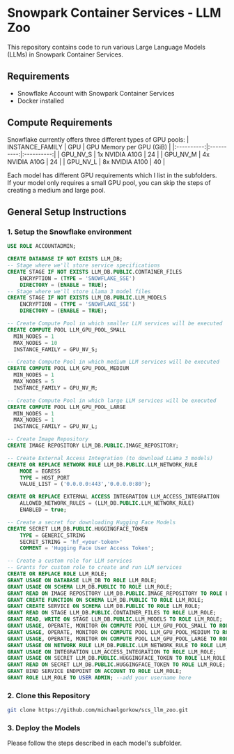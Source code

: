 # Snowpark Container Services - LLM Zoo
This repository contains code to run various Large Language Models (LLMs) in Snowpark Container Services.  

## Requirements
* Snowflake Account with Snowpark Container Services
* Docker installed

## Compute Requirements
Snowflake currently offers three different types of GPU pools:
| INSTANCE_FAMILY | GPU | GPU Memory per GPU (GiB) |
|:----------:|:----------:|:----------:|
| GPU_NV_S    | 1x NVIDIA A10G   | 24   |
| GPU_NV_M    | 4x NVIDIA A10G   | 24   |
| GPU_NV_L    | 8x NVIDIA A100   | 40   |

Each model has different GPU requirements which I list in the subfolders.  
If your model only requires a small GPU pool, you can skip the steps of creating a medium and large pool.

## General Setup Instructions
### 1. Setup the Snowflake environment
```sql
USE ROLE ACCOUNTADMIN;

CREATE DATABASE IF NOT EXISTS LLM_DB;
-- Stage where we'll store service specifications
CREATE STAGE IF NOT EXISTS LLM_DB.PUBLIC.CONTAINER_FILES
    ENCRYPTION = (TYPE = 'SNOWFLAKE_SSE') 
    DIRECTORY = (ENABLE = TRUE);
-- Stage where we'll store Llama 3 model files
CREATE STAGE IF NOT EXISTS LLM_DB.PUBLIC.LLM_MODELS 
    ENCRYPTION = (TYPE = 'SNOWFLAKE_SSE') 
    DIRECTORY = (ENABLE = TRUE);

-- Create Compute Pool in which smaller LLM services will be executed
CREATE COMPUTE POOL LLM_GPU_POOL_SMALL
  MIN_NODES = 1
  MAX_NODES = 10
  INSTANCE_FAMILY = GPU_NV_S;

-- Create Compute Pool in which medium LLM services will be executed
CREATE COMPUTE POOL LLM_GPU_POOL_MEDIUM
  MIN_NODES = 1
  MAX_NODES = 5
  INSTANCE_FAMILY = GPU_NV_M;

-- Create Compute Pool in which large LLM services will be executed
CREATE COMPUTE POOL LLM_GPU_POOL_LARGE
  MIN_NODES = 1
  MAX_NODES = 1
  INSTANCE_FAMILY = GPU_NV_L;

-- Create Image Repository
CREATE IMAGE REPOSITORY LLM_DB.PUBLIC.IMAGE_REPOSITORY;

-- Create External Access Integration (to download LLama 3 models)
CREATE OR REPLACE NETWORK RULE LLM_DB.PUBLIC.LLM_NETWORK_RULE
    MODE = EGRESS
    TYPE = HOST_PORT
    VALUE_LIST = ('0.0.0.0:443','0.0.0.0:80');

CREATE OR REPLACE EXTERNAL ACCESS INTEGRATION LLM_ACCESS_INTEGRATION
    ALLOWED_NETWORK_RULES = (LLM_DB.PUBLIC.LLM_NETWORK_RULE)
    ENABLED = true;

-- Create a secret for downloading Hugging Face Models
CREATE SECRET LLM_DB.PUBLIC.HUGGINGFACE_TOKEN
    TYPE = GENERIC_STRING
    SECRET_STRING = 'hf_<your-token>'
    COMMENT = 'Hugging Face User Access Token';

-- Create a custom role for LLM services
-- Grants for custom role to create and run LLM services
CREATE OR REPLACE ROLE LLM_ROLE;
GRANT USAGE ON DATABASE LLM_DB TO ROLE LLM_ROLE;
GRANT USAGE ON SCHEMA LLM_DB.PUBLIC TO ROLE LLM_ROLE;
GRANT READ ON IMAGE REPOSITORY LLM_DB.PUBLIC.IMAGE_REPOSITORY TO ROLE LLM_ROLE;
GRANT CREATE FUNCTION ON SCHEMA LLM_DB.PUBLIC TO ROLE LLM_ROLE;
GRANT CREATE SERVICE ON SCHEMA LLM_DB.PUBLIC TO ROLE LLM_ROLE;
GRANT READ ON STAGE LLM_DB.PUBLIC.CONTAINER_FILES TO ROLE LLM_ROLE;
GRANT READ, WRITE ON STAGE LLM_DB.PUBLIC.LLM_MODELS TO ROLE LLM_ROLE;
GRANT USAGE, OPERATE, MONITOR ON COMPUTE POOL LLM_GPU_POOL_SMALL TO ROLE LLM_ROLE;
GRANT USAGE, OPERATE, MONITOR ON COMPUTE POOL LLM_GPU_POOL_MEDIUM TO ROLE LLM_ROLE;
GRANT USAGE, OPERATE, MONITOR ON COMPUTE POOL LLM_GPU_POOL_LARGE TO ROLE LLM_ROLE;
GRANT USAGE ON NETWORK RULE LLM_DB.PUBLIC.LLM_NETWORK_RULE TO ROLE LLM_ROLE;
GRANT USAGE ON INTEGRATION LLM_ACCESS_INTEGRATION TO ROLE LLM_ROLE;
GRANT USAGE ON SECRET LLM_DB.PUBLIC.HUGGINGFACE_TOKEN TO ROLE LLM_ROLE;
GRANT READ ON SECRET LLM_DB.PUBLIC.HUGGINGFACE_TOKEN TO ROLE LLM_ROLE;
GRANT BIND SERVICE ENDPOINT ON ACCOUNT TO ROLE LLM_ROLE;
GRANT ROLE LLM_ROLE TO USER ADMIN; --add your username here
```
### 2. Clone this Repository
```bash
git clone https://github.com/michaelgorkow/scs_llm_zoo.git
```

### 3. Deploy the Models
Please follow the steps described in each model's subfolder.